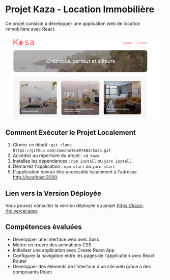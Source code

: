 # Projet Kaza - Location Immobilière

Ce projet consiste à développer une application web de location immobilière avec React.

![Aperçu du projet](public/Screen.png)

## Comment Exécuter le Projet Localement

1. Clonez ce dépôt : `git clone https://github.com/JaouharOUERTANI/kaza.git`
2. Accédez au répertoire du projet : `cd kaza`
3. Installez les dépendances : `npm install` ou `yarn install`
4. Démarrez l'application : `npm start` ou `yarn start`
5. L'application devrait être accessible localement à l'adresse [http://localhost:3000](http://localhost:3000).

## Lien vers la Version Déployée

Vous pouvez consulter la version déployée du projet https://kaza-rho.vercel.app/.

## Compétences évaluées

- Développer une interface web avec Sass
- Mettre en œuvre des animations CSS
- Initialiser une application avec Create React App
- Configurer la navigation entre les pages de l'application avec React Router
- Développer des éléments de l'interface d'un site web grâce à des composants React


